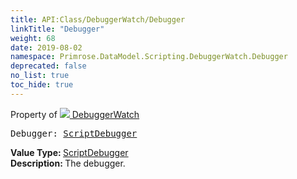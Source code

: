 ```yaml
---
title: API:Class/DebuggerWatch/Debugger
linkTitle: "Debugger"
weight: 68
date: 2019-08-02
namespace: Primrose.DataModel.Scripting.DebuggerWatch.Debugger
deprecated: false
no_list: true
toc_hide: true
---
```

Property of <a href="/docs/api-reference/Class/DebuggerWatch"><img src="/icons/silk/magnify.png"/>&nbsp;DebuggerWatch</a>
<pre class="method-declaration">
Debugger: <a class="type" href="/docs/api-reference/Class/ScriptDebugger">ScriptDebugger</a></pre>
<b>Value Type: </b>
<a class="type" href="/docs/api-reference/Class/ScriptDebugger">ScriptDebugger</a>
<br/>
<b>Description: </b>
The debugger.


